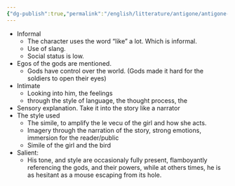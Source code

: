 ```yaml
---
{"dg-publish":true,"permalink":"/english/litterature/antigone/antigone-language-audit/soldier-language-audit/"}
---
```


- Informal
	- The character uses the word “like” a lot. Which is informal.
	- Use of slang. 
	- Social status is low. 
- Egos of the gods are mentioned. 
	- Gods have control over the world. (Gods made it hard for the soldiers to open their eyes)
- Intimate
	- Looking into him, the feelings
	- through the style of language, the thought process, the 
- Sensory explanation. Take it into the story like a narrator
- The style used
	- The simile, to amplify the le vecu of the girl and how she acts. 
	- Imagery through the narration of the story, strong emotions, immersion for the reader/public 
	- Simile of the girl and the bird
- Salient:
	- His tone, and style are occasionaly fully present, flamboyantly referencing the gods, and their powers, while at others times, he is as hesitant as a mouse escaping from its hole. 